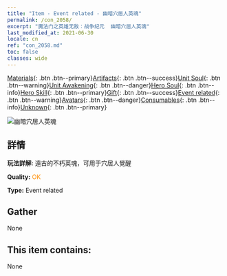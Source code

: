 ```yaml
---
title: "Item - Event related - 幽暗穴居人英魂"
permalink: /con_2058/
excerpt: "魔法门之英雄无敌：战争纪元  幽暗穴居人英魂"
last_modified_at: 2021-06-30
locale: cn
ref: "con_2058.md"
toc: false
classes: wide
---
```

 [Materials](/ItemsCN/){: .btn .btn--primary}[Artifacts](/ItemsCN/Artifacts/){: .btn .btn--success}[Unit Soul](/ItemsCN/UnitSoul/){: .btn .btn--warning}[Unit Awakening](/ItemsCN/UnitAwakening/){: .btn .btn--danger}[Hero Soul](/ItemsCN/HeroSoul/){: .btn .btn--info}[Hero Skill](/ItemsCN/HeroSkill/){: .btn .btn--primary}[Gift](/ItemsCN/Gift/){: .btn .btn--success}[Event related](/ItemsCN/Events/){: .btn .btn--warning}[Avatars](/ItemsCN/Avatars/){: .btn .btn--danger}[Consumables](/ItemsCN/Consumables/){: .btn .btn--info}[Unknown](/ItemsCN/Unknown/){: .btn .btn--primary}

 ![幽暗穴居人英魂](/images/t/juexing_701.jpg)

## 詳情
 **玩法詳解:** 遠古的不朽英魂，可用于穴居人覺醒

 **Quality:** <span style="color: #FF8C00">OK</span>

 **Type:** Event related

## Gather

  None

## This item contains:

  None

